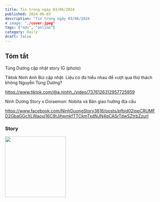 ```yaml
---
title: Tin trong ngày 03/06/2024
published: 2024-06-03
description: "Tin trong ngày 03/06/2024
# image: "./cover.jpeg"
tags: ["nds", "online"]
category: Daily
draft: false
---
```


## Tóm tắt

Tùng Dương cập nhật story IG (photo)

Tiktok Ninh Anh Bùi cập nhật: Liệu có đủ hiểu nhau để vượt qua thử thách không Nguyễn Tùng Dương?

https://www.tiktok.com/@a.ninhh_/video/7376126312957725959


Ninh Dương Story x Doraemon: Nobita và Bản giao hưởng địa cầu

https://www.facebook.com/NinhDuongStory3616/posts/pfbid02ippCRUMFD2GbaGGcXLWaouj16C9tJjhpmkfTTCkmTxdNJN4qCASrTdwSZtrbZzurl


### Story 

<img width="200" src="https://github.com/ninhduongsummary/ninhduongsummary/assets/174809384/224b1e0c-cf59-4b6a-a050-a9fbba0b4484" />





